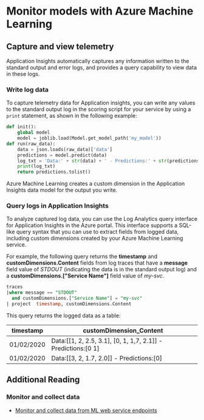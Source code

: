 # Monitor models with Azure Machine Learning

## Capture and view telemetry

Application Insights automatically captures any information written to the standard output and error logs, and provides a query capability to view data in these logs.

### Write log data

To capture telemetry data for Application insights, you can write any values to the standard output log in the scoring script for your service by using a `print` statement, as shown in the following example:

```python
def init():
    global model
    model = joblib.load(Model.get_model_path('my_model'))
def run(raw_data):
    data = json.loads(raw_data)['data']
    predictions = model.predict(data)
    log_txt = 'Data:' + str(data) + ' - Predictions:' + str(predictions)
    print(log_txt)
    return predictions.tolist()
```

Azure Machine Learning creates a custom dimension in the Application Insights data model for the output you write.

### Query logs in Application Insights

To analyze captured log data, you can use the Log Analytics query interface for Application Insights in the Azure portal. This interface supports a SQL-like query syntax that you can use to extract fields from logged data, including custom dimensions created by your Azure Machine Learning service.

For example, the following query returns the **timestamp** and **customDimensions.Content** fields from log traces that have a **message** field value of _STDOUT_ (indicating the data is in the standard output log) and a **customDimensions.["Service Name"]** field value of _my-svc_.

```sql
traces
|where message == "STDOUT"
  and customDimensions.["Service Name"] = "my-svc"
| project  timestamp, customDimensions.Content
```

This query returns the logged data as a table:

| **timestamp** | **customDimension_Content**                                   |
|---------------|---------------------------------------------------------------|
| 01/02/2020    | Data:[[1, 2, 2.5, 3.1], [0, 1, 1,7, 2.1]] - Predictions:[0 1] |
| 01/02/2020    | Data:[[3, 2, 1.7, 2.0]] - Predictions:[0]                     |

## Additional Reading

### Monitor and collect data

+ [Monitor and collect data from ML web service endpoints](https://docs.microsoft.com/en-us/azure/machine-learning/how-to-enable-app-insights)
